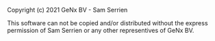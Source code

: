 Copyright (c) 2021 GeNx BV - Sam Serrien

This software can not be copied and/or distributed without the express permission of Sam Serrien or any other representives of GeNx BV.

